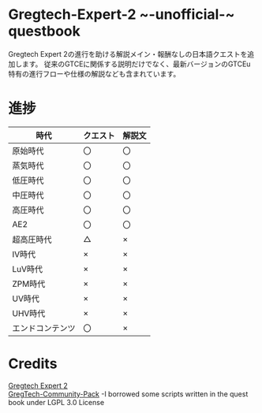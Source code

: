 # Gregtech-Expert-2 ~-unofficial-~ questbook
Gregtech Expert 2の進行を助ける解説メイン・報酬なしの日本語クエストを追加します。
従来のGTCEに関係する説明だけでなく、最新バージョンのGTCEu特有の進行フローや仕様の解説なども含まれています。

# 進捗
|  時代  |  クエスト |  解説文 |
| ---- | ---- | ---- |
|  原始時代  |  〇  |  〇  |
|  蒸気時代  |  〇  |  〇　 |
|  低圧時代  |  〇  |  〇　 |
|  中圧時代  |  〇  |  〇　 |
|  高圧時代  |  〇  |  〇　 |
|  AE2  |  〇  |  〇　 |
|  超高圧時代  |  △  |  ×　 |
|  IV時代  |  ×  |  ×　 |
|  LuV時代  |  ×  |  ×　 |
|  ZPM時代  |  ×  |  ×　 |
|  UV時代  |  ×  |  ×　 |
|  UHV時代  |  ×  |  ×　 |
|  エンドコンテンツ  |  〇  |  ×　 |

# Credits
[Gregtech Expert 2](https://github.com/GTModpackTeam/gregtech-expert-2)  
[GregTech-Community-Pack](https://github.com/GregTechCEu/GregTech-Community-Pack) -I borrowed some scripts written in the quest book under LGPL 3.0 License  